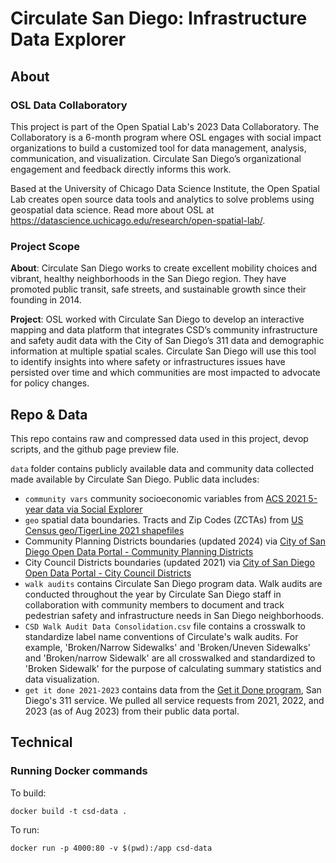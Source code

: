 # Circulate San Diego: Infrastructure Data Explorer

## About

### OSL Data Collaboratory
This project is part of the Open Spatial Lab's 2023 Data Collaboratory. The Collaboratory is a 6-month program where OSL engages with social impact organizations to build a customized tool for data management, analysis, communication, and visualization. Circulate San Diego’s organizational engagement and feedback directly informs this work. 

Based at the University of Chicago Data Science Institute, the Open Spatial Lab creates open source data tools and analytics to solve problems using geospatial data science. Read more about OSL at https://datascience.uchicago.edu/research/open-spatial-lab/. 

### Project Scope
**About**: Circulate San Diego works to create excellent mobility choices and vibrant, healthy neighborhoods in the San Diego region. They have promoted public transit, safe streets, and sustainable growth since their founding in 2014. 

**Project**: OSL worked with Circulate San Diego to develop an interactive mapping and data platform that integrates CSD’s community infrastructure and safety audit data with the City of San Diego’s 311 data and demographic information at multiple spatial scales. Circulate San Diego will use this tool to identify insights into where safety or infrastructures issues have persisted over time and which communities are most impacted to advocate for policy changes. 

## Repo & Data

This repo contains raw and compressed data used in this project, devop scripts, and the github page preview file. 

`data` folder contains publicly available data and community data collected made available by Circulate San Diego. 
Public data includes:
- `community vars` community socioeconomic variables from [ACS 2021 5-year data via Social Explorer](https://www.socialexplorer.com/tables/ACS2021_5yr)
- `geo` spatial data boundaries. Tracts and Zip Codes (ZCTAs) from [US Census geo/TigerLine 2021 shapefiles](https://www2.census.gov/geo/tiger/GENZ2021/shp/)
- Community Planning Districts boundaries (updated 2024) via [City of San Diego Open Data Portal - Community Planning Districts](https://data.sandiego.gov/datasets/community-planning-district-boundaries/)
- City Council Districts boundaries (updated 2021) via [City of San Diego Open Data Portal - City Council Districts](https://data.sandiego.gov/datasets/city-council-districts/)
- `walk audits` contains Circulate San Diego program data. Walk audits are conducted throughout the year by Circulate San Diego staff in collaboration with community members to document and track pedestrian safety and infrastructure needs in San Diego neighborhoods.
- `CSD Walk Audit Data Consolidation.csv` file contains a crosswalk to standardize label name conventions of Circulate's walk audits. For example, 'Broken/Narrow Sidewalks' and 'Broken/Uneven Sidewalks' and 'Broken/narrow Sidewalk' are all crosswalked and standardized to 'Broken Sidewalk' for the purpose of calculating summary statistics and data visualization. 
- `get it done 2021-2023` contains data from the [Get it Done program](https://www.sandiego.gov/get-it-done), San Diego's 311 service. We pulled all service requests from 2021, 2022, and 2023 (as of Aug 2023) from their public data portal. 

## Technical

### Running Docker commands

To build:
```
docker build -t csd-data .
```

To run:
```
docker run -p 4000:80 -v $(pwd):/app csd-data
```
